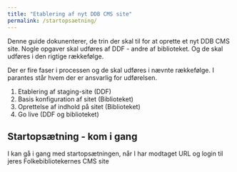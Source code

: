 ```yaml
---
title: "Etablering af nyt DDB CMS site"
permalink: /startopsaetning/
---
```


Denne guide dokunenterer, de trin der skal til for at oprette et nyt DDB CMS site. Nogle opgaver skal udføres af DDF - andre af biblioteket. Og de skal udføres i den rigtige rækkefølge.

Der er fire faser i processen og de skal udføres i nævnte rækkefølge. I parantes står hvem der er ansvarlig for udførelsen.
1. Etablering af staging-site (DDF)
2. Basis konfiguration af sitet (Biblioteket)
3. Oprettelse af indhold på sitet (Biblioteket)
4. Go live (DDF og biblioteket)



## Startopsætning - kom i gang
I kan gå i gang med startopsætningen, når I har modtaget URL og login til jeres Folkebibliotekernes CMS site








